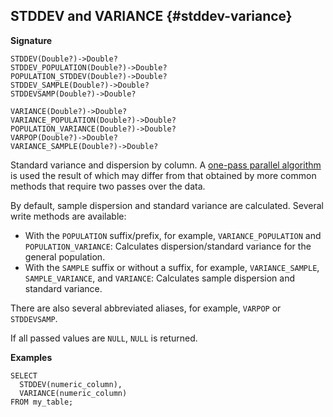 
## STDDEV and VARIANCE {#stddev-variance}

**Signature**
```
STDDEV(Double?)->Double?
STDDEV_POPULATION(Double?)->Double?
POPULATION_STDDEV(Double?)->Double?
STDDEV_SAMPLE(Double?)->Double?
STDDEVSAMP(Double?)->Double?

VARIANCE(Double?)->Double?
VARIANCE_POPULATION(Double?)->Double?
POPULATION_VARIANCE(Double?)->Double?
VARPOP(Double?)->Double?
VARIANCE_SAMPLE(Double?)->Double?
```

Standard variance and dispersion by column. A [one-pass parallel algorithm](https://en.wikipedia.org/wiki/Algorithms_for_calculating_variance#Parallel_algorithm) is used the result of which may differ from that obtained by more common methods that require two passes over the data.

By default, sample dispersion and standard variance are calculated. Several write methods are available:

* With the `POPULATION` suffix/prefix, for example, `VARIANCE_POPULATION` and `POPULATION_VARIANCE`: Calculates dispersion/standard variance for the general population.
* With the `SAMPLE` suffix or without a suffix, for example, `VARIANCE_SAMPLE`, `SAMPLE_VARIANCE`, and `VARIANCE`: Calculates sample dispersion and standard variance.

There are also several abbreviated aliases, for example, `VARPOP` or `STDDEVSAMP`.

If all passed values are `NULL`, `NULL` is returned.

**Examples**
```yql
SELECT
  STDDEV(numeric_column),
  VARIANCE(numeric_column)
FROM my_table;
```
